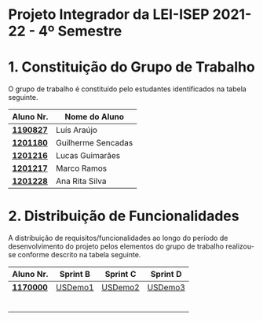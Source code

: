 # Projeto Integrador da LEI-ISEP 2021-22 - 4º Semestre

# 1. Constituição do Grupo de Trabalho

O grupo de trabalho é constituído pelo estudantes identificados na tabela seguinte.

| Aluno Nr.	                    | Nome do Aluno			   |
|-------------------------------|--------------------|
| **[1190827](/docs/1190827/)** | Luís Araújo        |
| **[1201180](/docs/1201180/)** | Guilherme Sencadas |
| **[1201216](/docs/1201216/)** | Lucas Guimarães    |
| **[1201217](/docs/1201217/)** | Marco Ramos        |
| **[1201228](/docs/1201228/)** | Ana Rita Silva     |


# 2. Distribuição de Funcionalidades ###

A distribuição de requisitos/funcionalidades ao longo do período de desenvolvimento do projeto pelos elementos do grupo de trabalho realizou-se conforme descrito na tabela seguinte.

| Aluno Nr.	| Sprint B | Sprint C | Sprint D |
|------------|----------|----------|----------|
| [**1170000**](/docs/1170000/)| [USDemo1](/docs/USDemo1)| [USDemo2](/docs/USDemo2)| [USDemo3](/docs/USDemo3) |
|          	|          |          |          |
|          	|          |          |          |
|          	|          |          |          |
|          	|          |          |          |
|          	|          |          |          |
|          	|          |          |          |